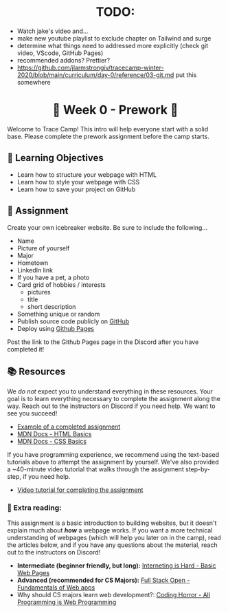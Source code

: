 <h1 align="center">
  TODO: 
</h1>

- Watch jake's video and...
- make new youtube playlist to exclude chapter on Tailwind and surge
- determine what things need to addressed more explicitly (check git video, VScode, GitHub Pages)
- recommended addons? Prettier?
- https://github.com/jlarmstrongiv/tracecamp-winter-2020/blob/main/curriculum/day-0/reference/03-git.md put this somewhere

<h1 align="center">
  🌅 Week 0 - Prework 🌅
</h1>

Welcome to Trace Camp! This intro will help everyone start with a solid base. Please complete the prework assignment before the camp starts.

## 🎯 Learning Objectives

- Learn how to structure your webpage with HTML
- Learn how to style your webpage with CSS
- Learn how to save your project on GitHub

## 📔 Assignment

Create your own icebreaker website. Be sure to include the following...

- Name
- Picture of yourself
- Major
- Hometown
- LinkedIn link
- If you have a pet, a photo
- Card grid of hobbies / interests
  - pictures
  - title
  - short description
- Something unique or random
- Publish source code publicly on [GitHub](https://github.com/)
- Deploy using [Github Pages](https://docs.github.com/en/pages/getting-started-with-github-pages/creating-a-github-pages-site)

Post the link to the Github Pages page in the Discord after you have completed it!

## 📚 Resources

We *do not* expect you to understand everything in these resources. Your goal is to learn everything necessary to complete the assignment along the way. Reach out to the instructors on Discord if you need help. We want to see you succeed!

- [Example of a completed assignment](https://jake-armstrong.surge.sh/)
- [MDN Docs - HTML Basics](https://developer.mozilla.org/en-US/docs/Learn/Getting_started_with_the_web/HTML_basics)
- [MDN Docs - CSS Basics](https://developer.mozilla.org/en-US/docs/Learn/Getting_started_with_the_web/CSS_basics)

If you have programming experience, we recommend using the text-based tutorials above to attempt the assignment by yourself. We've also provided a ~40-minute video tutorial that walks through the assignment step-by-step, if you need help.

- [Video tutorial for completing the assignment](https://www.youtube.com/playlist?list=PLHiGtNshvZ3BRExT8d34We2Ep_nnI7aWf)


### 📖 Extra reading:

This assignment is a basic introduction to building websites, but it doesn't explain much about **_how_** a webpage works. If you want a more technical understanding of webpages (which will help you later on in the camp), read the articles below, and if you have any questions about the material, reach out to the instructors on Discord!

- **Intermediate (beginner friendly, but long):** [Interneting is Hard - Basic Web Pages](https://www.internetingishard.com/html-and-css/)
- **Advanced (recommended for CS Majors):** [Full Stack Open - Fundamentals of Web apps](https://fullstackopen.com/en/part0/fundamentals_of_web_apps)
- Why should CS majors learn web development?: [Coding Horror - All Programming is Web Programming](https://blog.codinghorror.com/all-programming-is-web-programming/)

